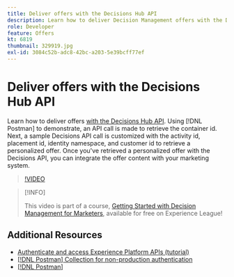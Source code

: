 ```yaml
---
title: Deliver offers with the Decisions Hub API
description: Learn how to deliver Decision Management offers with the Decisions API. 
role: Developer
feature: Offers
kt: 6819
thumbnail: 329919.jpg
exl-id: 3084c52b-adc8-42bc-a203-5e39bcff77ef
---
```


# Deliver offers with the Decisions Hub API

Learn how to deliver offers [with the Decisions Hub API](https://experienceleague.adobe.com/docs/journey-optimizer/using/offer-decisioniong/api-reference/offer-delivery/deliver-offers.html). Using [!DNL Postman] to demonstrate, an API call is made to retrieve the container id. Next, a sample Decisions API call is customized with the activity id, placement id, identity namespace, and customer id to retrieve a personalized offer. Once you've retrieved a personalized offer with the Decisions API, you can integrate the offer content with your marketing system.

>[!VIDEO](https://video.tv.adobe.com/v/329919?quality=12&learn=on)

>[!INFO]
>
> This video is part of a course, [Getting Started with Decision Management for Marketers](https://experienceleague.adobe.com/?recommended=ExperiencePlatform-U-1-2020.1.offerdecisioning), available for free on Experience League!

## Additional Resources

* [Authenticate and access Experience Platform APIs (tutorial)](https://experienceleague.adobe.com/docs/platform-learn/tutorials/platform-api-authentication.html)
* [[!DNL Postman] Collection for non-production authentication](https://github.com/adobe/experience-platform-postman-samples/tree/master/apis/ims)
* [[!DNL Postman]](https://www.postman.com/)
